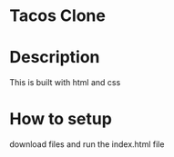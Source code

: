 # Tacos Clone

# Description

This is built with html and css

# How to setup
download files and run the index.html file
